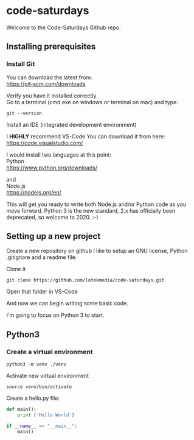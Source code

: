 # code-saturdays

Welcome to the Code-Saturdays Github repo.

## Installing prerequisites

### Install Git

You can download the latest from:  
https://git-scm.com/downloads

Verify you have it installed correctly   
Go to a terminal (cmd.exe on windows or terminal on mac)
and type:
```
git --version
```

Install an IDE (integrated development environment)

I **HIGHLY** recommend VS-Code
You can download it from here:  
https://code.visualstudio.com/

I would install two languages at this point:  
Python   
https://www.python.org/downloads/

and  
Node.js  
https://nodejs.org/en/

This will get you ready to write both Node.js and/or Python code as you move forward.  Python 3 is the new standard, 2.x has officially been deprecated, so welcome to 2020. :-)

## Setting up a new project

Create a new repository on github
I like to setup an GNU license, Python .gitignore and a readme file.

Clone it
```
git clone https://github.com/lotekmedia/code-saturdays.git
```

Open that folder in VS-Code

And now we can begin writing some basic code.

I'm going to focus on Python 3 to start.  

## Python3

### Create a virtual environment

```
python3 -m venv ./venv
```

Activate new virtual environment
```
source venv/bin/activate
```

Create a hello.py file:
```python
def main():
	print ('Hello World')

if __name__ == "__main__":
	main()
```
